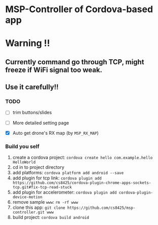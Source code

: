 # MSP-Controller of Cordova-based app

# Warning !!
## Currently command go through TCP, might freeze if WiFi signal too weak.
## Use it carefully!!

### TODO
 - [ ] trim buttons/slides
 - [ ] More detailed setting page
 - [x] Auto get drone's RX map (by `MSP_RX_MAP`)


### Build you self
1. create a cordova project: `cordova create hello com.example.hello HelloWorld`
2. cd in to project directory
3. add platforms: `cordova platform add android --save`
4. add plugin for tcp link: `cordova plugin add https://github.com/cs8425/cordova-plugin-chrome-apps-sockets-tcp.git#fix-tcp-read-stuck`
5. add plugin for accelerometer: `cordova plugin add cordova-plugin-device-motion`
6. remove sample `www`: `rm -rf www`
7. clone this app: `git clone https://github.com/cs8425/msp-controller.git www`
8. build project: `cordova build android`


